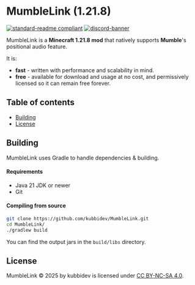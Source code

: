 # MumbleLink (1.21.8)

[![standard-readme compliant](https://img.shields.io/badge/readme%20style-standard-brightgreen.svg?style=for-the-badge)](https://github.com/RichardLitt/standard-readme)
[![discord-banner](https://img.shields.io/discord/1258062506270654515?label=discord&style=for-the-badge&color=7289da)](https://discord.kubbidev.me)

MumbleLink is a **Minecraft 1.21.8 mod** that natively supports **Mumble**'s positional audio feature.

It is:

* **fast** - written with performance and scalability in mind.
* **free** - available for download and usage at no cost, and permissively licensed so it can remain free forever.

## Table of contents

- [Building](#building)
- [License](#license)

## Building

MumbleLink uses Gradle to handle dependencies & building.

#### Requirements

* Java 21 JDK or newer
* Git

#### Compiling from source

```sh
git clone https://github.com/kubbidev/MumbleLink.git
cd MumbleLink/
./gradlew build
```

You can find the output jars in the `build/libs` directory.

## License

MumbleLink © 2025 by kubbidev is licensed under [CC BY-NC-SA 4.0](https://creativecommons.org/licenses/by-nc-sa/4.0/).